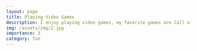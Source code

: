 ```yaml
---
layout: page
title: Playing Video Games
description: I enjoy playing video games, my favorite games are Call of Duty, 2k and Madden.
img: /assets/img/2.jpg
importance: 3
category: fun
---
```

